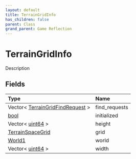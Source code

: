```yaml
---
layout: default
title: TerrainGridInfo
has_children: false
parent: Class
grand_parent: Game Reflection
---
```

# TerrainGridInfo
Description 

## Fields

| Type | Name |
|:-------------|:--------------|
| Vector< [TerrainGridFindRequest](/docs/game-reflection/classes/terrain_grid_find_request) > | find_requests |
| [bool](/docs/game-reflection/components/bool) | initialized |
| Vector< [uint64](/docs/game-reflection/components/uint64) > | height |
| [TerrainSpaceGrid](/docs/game-reflection/classes/terrain_space_grid) | grid |
| [World1](/docs/game-reflection/components/world1) | world |
| Vector< [uint64](/docs/game-reflection/components/uint64) > | width |

